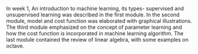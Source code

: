 In week 1, An introduction to machine learning, its types- supervised and unsupervised learning was described in the first module. 
In the second module, model and cost function was elaborated with graphical illustrations. 
The third module emphasized on the concept of parameter learning and how the cost function is incorporated in machine learning algorithm.
The last module contained the review of linear algebra, with some examples on octave.
